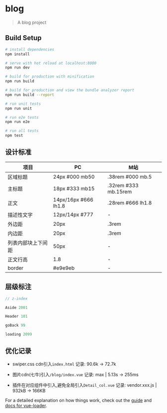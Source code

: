 # blog

> A blog project

## Build Setup

``` bash
# install dependencies
npm install

# serve with hot reload at localhost:8080
npm run dev

# build for production with minification
npm run build

# build for production and view the bundle analyzer report
npm run build --report

# run unit tests
npm run unit

# run e2e tests
npm run e2e

# run all tests
npm test
```

## 设计标准

项目 |PC | M站
---|---|--
区域标题 | 24px #000 mb50 | .38rem #000 mb.5
主标题 | 18px #333 mb15 | .32rem #333 mb.15rem
正文 | 14px/16px #666 lh1.8 | .28rem #666 lh1.8
描述性文字 | 12px/14px #777 | -
外边距 | 20px | .3rem
内边距 | 20px | .3rem
列表内部块上下间距 | 50px | -
正文行高 | 1.8 | -
border | #e9e9eb | -

## 层级标注

```js
// z-index

Aside 2001

Header 101

goBack 99

loading 2099
```

## 优化记录

- swiper.css cdn引入`index.html` 记录: 90.6k -> 72.7k

- 图片cdn(七牛)引入`/blog/index.vue` 记录: max | 5.13s -> 255ms

- 插件在对应组件中引入,避免全局引入`Detail_col.vue` 记录: vendor.xxx.js | 932kB -> 166KB

For a detailed explanation on how things work, check out the [guide](http://vuejs-templates.github.io/webpack/) and [docs for vue-loader](http://vuejs.github.io/vue-loader).
